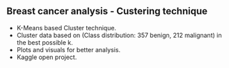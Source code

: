 ## Breast cancer analysis - Custering technique

- K-Means based Cluster technique.
- Cluster data based on (Class distribution: 357 benign, 212 malignant) in the best possible k.
- Plots and visuals for better analysis.
- Kaggle open project.
